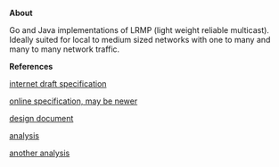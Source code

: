 **About**

Go and Java implementations of LRMP (light weight reliable multicast). Ideally suited for local to medium sized networks
with one to many and many to many network traffic.

**References**

[internet draft specification](draft-liao-lrmp-00.txt)

[online specification, may be newer](https://tools.ietf.org/html/draft-liao-lrmp-00)

[design document](http://citeseerx.ist.psu.edu/viewdoc/download?doi=10.1.1.608.6403&rep=rep1&type=pdf)

[analysis](http://citeseerx.ist.psu.edu/viewdoc/download?doi=10.1.1.27.9694&rep=rep1&type=pdf)

[another analysis](http://padis.uniroma1.it/bitstream/10805/656/1/LombardiFlavio122.pdf)